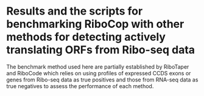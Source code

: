 # Results and the scripts for benchmarking RiboCop with other methods for detecting actively translating ORFs from Ribo-seq data

The benchmark method used here are partially established by RiboTaper and RiboCode which relies on using profiles of expressed CCDS exons or genes from Ribo-seq data as true positives and those from RNA-seq data as true negatives to assess the performance of each method.
